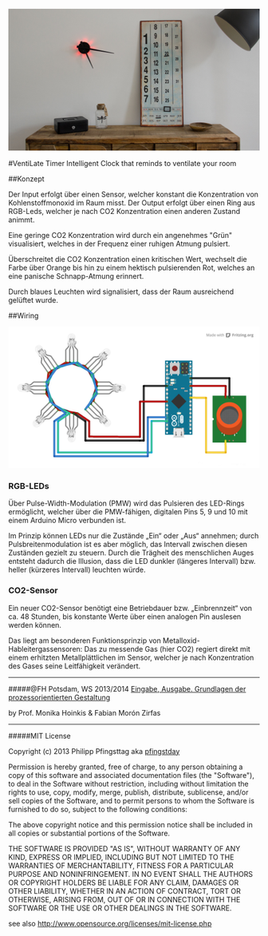 ![image](screenshot.jpg)

#VentiLate Timer
Intelligent Clock that reminds to ventilate your room



##Konzept

Der Input erfolgt über einen Sensor, welcher konstant die Konzentration von Kohlenstoffmonoxid im Raum misst. Der Output erfolgt über einen Ring aus RGB-Leds, welcher je nach CO2 Konzentration einen anderen Zustand animmt.

Eine geringe CO2 Konzentration wird durch ein angenehmes "Grün" visualisiert, welches in der Frequenz einer ruhigen Atmung pulsiert. 

Überschreitet die CO2 Konzentration einen kritischen Wert, wechselt die Farbe über Orange bis hin zu einem hektisch pulsierenden Rot, welches an eine panische Schnapp-Atmung erinnert. 

Durch blaues Leuchten wird signalisiert, dass der Raum ausreichend gelüftet wurde. 
    



##Wiring

![image](fritzing-layout.png)




### RGB-LEDs

Über Pulse-Width-Modulation (PMW) wird das Pulsieren des LED-Rings ermöglicht, welcher über die PMW-fähigen, digitalen Pins 5, 9 und 10 mit einem Arduino Micro verbunden ist.

Im Prinzip können LEDs nur die Zustände „Ein“ oder „Aus“ annehmen; durch Pulsbreitenmodulation ist es aber möglich, das Intervall zwischen diesen Zuständen gezielt zu steuern. Durch die Trägheit des menschlichen Auges entsteht dadurch die Illusion, dass die LED dunkler (längeres Intervall) bzw. heller (kürzeres Intervall) leuchten würde.




### CO2-Sensor
Ein neuer CO2-Sensor benötigt eine Betriebdauer bzw. „Einbrennzeit“ von ca. 48 Stunden, bis konstante Werte über einen analogen Pin auslesen werden können. 

Das liegt am besonderen Funktionsprinzip von Metalloxid-Hableitergassensoren: 
Das zu messende Gas (hier CO2) regiert direkt mit einem erhitzten Metallplättlichen im Sensor, welcher je nach Konzentration des Gases seine Leitfähigkeit verändert. 


---

#####@FH Potsdam, WS 2013/2014 
[Eingabe, Ausgabe. Grundlagen der prozessorientierten Gestaltung](https://incom.org/workspace/4693)

by Prof. Monika Hoinkis & Fabian Morón Zirfas

---


#####MIT License

Copyright (c) 2013 Philipp Pfingsttag aka [pfingstday](https://github.com/pfingstday)

Permission is hereby granted, free of charge, to any person obtaining a copy of
this software and associated documentation files (the "Software"), to deal in
the Software without restriction, including without limitation the rights to
use, copy, modify, merge, publish, distribute, sublicense, and/or sell copies of
the Software, and to permit persons to whom the Software is furnished to do so,
subject to the following conditions:

The above copyright notice and this permission notice shall be included in all
copies or substantial portions of the Software.

THE SOFTWARE IS PROVIDED "AS IS", WITHOUT WARRANTY OF ANY KIND, EXPRESS OR
IMPLIED, INCLUDING BUT NOT LIMITED TO THE WARRANTIES OF MERCHANTABILITY, FITNESS
FOR A PARTICULAR PURPOSE AND NONINFRINGEMENT. IN NO EVENT SHALL THE AUTHORS OR
COPYRIGHT HOLDERS BE LIABLE FOR ANY CLAIM, DAMAGES OR OTHER LIABILITY, WHETHER
IN AN ACTION OF CONTRACT, TORT OR OTHERWISE, ARISING FROM, OUT OF OR IN
CONNECTION WITH THE SOFTWARE OR THE USE OR OTHER DEALINGS IN THE SOFTWARE.

see also <http://www.opensource.org/licenses/mit-license.php>